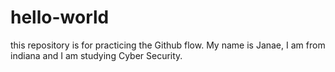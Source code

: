 # hello-world
this repository is for practicing the Github flow. 
My name is Janae, I am from indiana and I am studying Cyber Security.
